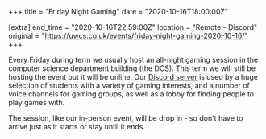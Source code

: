 +++
title = "Friday Night Gaming"
date = "2020-10-16T18:00:00Z"

[extra]
end_time = "2020-10-16T22:59:00Z"
location = "Remote - Discord"
original = "https://uwcs.co.uk/events/friday-night-gaming-2020-10-16/"
+++

Every Friday during term we usually host an all-night gaming session in the computer science department building (the DCS). This term we will still be hosting the event but it will be online. Our [Discord server](http://discord.uwcs.co.uk/) is used by a huge selection of students with a variety of gaming interests, and a number of voice channels for gaming groups, as well as a lobby for finding people to play games with.  

The session, like our in-person event, will be drop in - so don't have to arrive just as it starts or stay until it ends.

